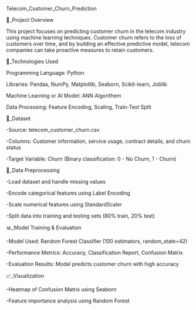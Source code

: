 Telecom_Customer_Churn_Prediction

📌_Project Overview

This project focuses on predicting customer churn in the telecom industry using machine learning techniques. Customer churn refers to the loss of customers over time, and by building an effective predictive model, telecom companies can take proactive measures to retain customers.

🚀_Technologies Used

Programming Language: Python

Libraries: Pandas, NumPy, Matplotlib, Seaborn, Scikit-learn, Joblib

Machine Learning or AI Model: ANN Algorithem

Data Processing: Feature Encoding, Scaling, Train-Test Split

📂_Dataset

-Source: telecom_customer_churn.csv

-Columns: Customer information, service usage, contract details, and churn status

-Target Variable: Churn (Binary classification: 0 - No Churn, 1 - Churn)

🔄_Data Preprocessing

-Load dataset and handle missing values

-Encode categorical features using Label Encoding

-Scale numerical features using StandardScaler

-Split data into training and testing sets (80% train, 20% test)

📊_Model Training & Evaluation

-Model Used: Random Forest Classifier (100 estimators, random_state=42)

-Performance Metrics: Accuracy, Classification Report, Confusion Matrix

-Evaluation Results: Model predicts customer churn with high accuracy

📈_Visualization

-Heatmap of Confusion Matrix using Seaborn

-Feature importance analysis using Random Forest
